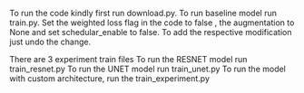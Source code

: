 To run the code kindly first run download.py. 
To run baseline model run train.py. Set the weighted loss flag in the code to false , the augmentation to None and set schedular_enable to false.
To add the respective modification just undo the change.

There are 3 experiment train files
To run the RESNET model run train_resnet.py
To run the UNET model run train_unet.py
To run the model with custom architecture, run the train_experiment.py